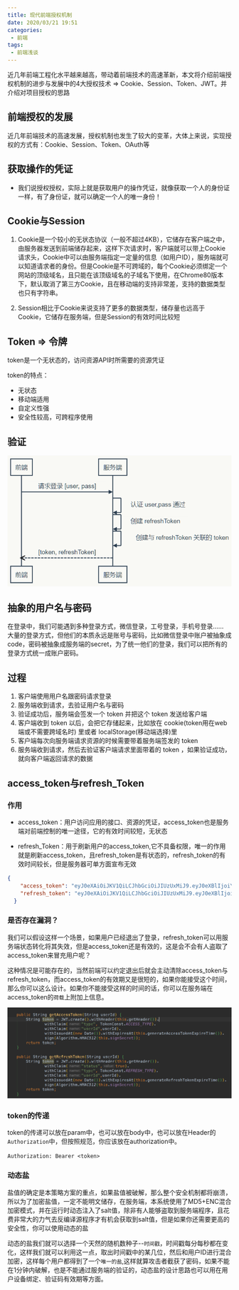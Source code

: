 ```yaml
---
title: 现代前端授权机制
date: 2020/03/21 19:51
categories: 
 - 前端
tags: 
 - 前端浅谈
---
```

近几年前端工程化水平越来越高，带动着前端技术的高速革新，本文将介绍前端授权机制的进步与发展中的4大授权技术 => Cookie、Session、Token、JWT。并介绍对项目授权的思路
<!-- more -->

## 前端授权的发展

近几年前端技术的高速发展，授权机制也发生了较大的变革，大体上来说，实现授权的方式有：Cookie、Session、Token、OAuth等

## 获取操作的凭证

- 我们说授权授权，实际上就是获取用户的操作凭证，就像获取一个人的身份证一样，有了身份证，就可以确定一个人的唯一身份！

## Cookie与Session

1. Cookie是一个较小的无状态协议（一般不超过4KB），它储存在客户端之中，由服务器发送到前端储存起来，这样下次请求时，客户端就可以带上Cookie请求头，Cookie中可以由服务端指定一定量的信息（如用户ID），服务端就可以知道请求者的身份。但是Cookie是不可跨域的，每个Cookie必须绑定一个网站的顶级域名，且只能在该顶级域名的子域名下使用，在Chrome80版本下，默认取消了第三方Cookie，且在移动端的支持非常差，支持的数据类型也只有字符串。

2. Session相比于Cookie来说支持了更多的数据类型，储存量也远高于Cookie，它储存在服务端，但是Session的有效时间比较短

## Token => 令牌

token是一个无状态的，访问资源API时所需要的资源凭证

token的特点：

- 无状态
- 移动端适用
- 自定义性强
- 安全性较高，可跨程序使用

## 验证

![token](/token.jpg)

## 抽象的用户名与密码

在登录中，我们可能遇到多种登录方式，微信登录，工号登录，手机号登录…… 大量的登录方式，但他们的本质永远是账号与密码，比如微信登录中账户被抽象成code，密码被抽象成服务端的secret，为了统一他们的登录，我们可以把所有的登录方式统一成账户密码。

## 过程

1. 客户端使用用户名跟密码请求登录
2. 服务端收到请求，去验证用户名与密码
3. 验证成功后，服务端会签发一个 token 并把这个 token 发送给客户端
4. 客户端收到 token 以后，会把它存储起来，比如放在 cookie(token用在web端或不需要跨域名时) 里或者 localStorage(移动端选择)里
5. 客户端每次向服务端请求资源的时候需要带着服务端签发的 token
6. 服务端收到请求，然后去验证客户端请求里面带着的 token ，如果验证成功，就向客户端返回请求的数据

## access_token与refresh_Token

### 作用

- access_token：用户访问应用的接口、资源的凭证，access_token也是服务端对前端控制的唯一途径，它的有效时间较短，无状态

- refresh_Token：用于刷新用户的access_token,它不具备权限，唯一的作用就是刷新access_token，且refresh_token是有状态的，refresh_token的有效时间较长，但是服务器可单方面宣布无效

````json
{
    "access_token": "eyJ0eXAiOiJKV1QiLCJhbGciOiJIUzUxMiJ9.eyJ0eXBlIjoiYWNjZXNzIiwiZXhwIjoxNTg0ODY0Nzc3LCJ1c2VySWQiOiIxMjMiLCJpYXQiOjE1ODQ4NTc1NzcsInN0YXR1cyI6dHJ1ZX0.X_9Dfo4AMXfnRtqPjXiw_FClw1KPk8cCI9HSqeqCKrNWikncjQw7H_nB2dul0BlVfWRb3xOlgZ0yCLxj4cfm8w",
    "refresh_token": "eyJ0eXAiOiJKV1QiLCJhbGciOiJIUzUxMiJ9.eyJ0eXBlIjoicmVmcmVzaCIsImV4cCI6MTU4NDk0Mzk3NywidXNlcklkIjoiMTIzIiwiaWF0IjoxNTg0ODU3NTc3LCJzdGF0dXMiOnRydWV9.T0vLWneRavhzQmXvfyb80aaWUezbpZObzh9N9WQ3vV6lsEAp8EXn06mYJrsNLeiXAEKY6d9zy5CHMPG8QP_FmA"
  }
````

### 是否存在漏洞？

我们可以假设这样一个场景，如果用户已经退出了登录，refresh_token可以用服务端状态转化将其失效，但是access_token还是有效的，这是会不会有人盗取了access_token来冒充用户呢？

这种情况是可能存在的，当然前端可以约定退出后就会主动清除access_token与refresh_token，而access_token的有效期又是很短的，如果你能接受这个时间，那么你可以这么设计。如果你不能接受这样的时间的话，你可以在服务端在access_token的`荷载`上附加上信息。

![token](/IMG_1143.PNG)



### token的传递

token的传递可以放在param中，也可以放在body中，也可以放在Header的`Authorization`中，但按照规范，你应该放在authorization中。

`Authorization: Bearer <token>`

### 动态盐

盐值的确定是本策略方案的重点，如果盐值被破解，那么整个安全机制都将崩溃，所以为了加密盐值，一定不能明文储存，在服务端，本系统使用了MD5+ENC混合加密模式，并在运行时动态注入了salt值，除非有人能够盗取到服务端程序，且花费非常大的力气去反编译源程序才有机会获取到salt值，但是如果你还需要更高的安全性，你可以使用动态的盐

动态的盐我们就可以选择一个天然的随机数种子--`时间戳`，时间戳每分每秒都在变化，这样我们就可以利用这一点，取出时间戳中的某几位，然后和用户ID进行混合加密，这样每个用户都得到了一个`唯一的盐`,这样就算攻击者截获了密码，如果不能在1分钟内破解，也是不能通过服务端的验证的，动态盐的设计思路也可以用在用户设备绑定、验证码有效期等方面。



